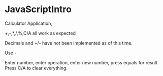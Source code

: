 # JavaScriptIntro

Calculator Application,

+,-,*,/,%,C/A all work as expected

Decimals and +/- have not been implemented as of this time.

Use - 

Enter number, enter operation, enter new number, press equals for result. Press C/A to clear everything.


<!-- # This Contains

-Debugging and Tools
-Functions
-Data Types
-Inline and External JS
-Control Flow
-Truthy & Falsey
-Loops
-Scope
-Closures
-The DOM
-JQuery
-REST -->

